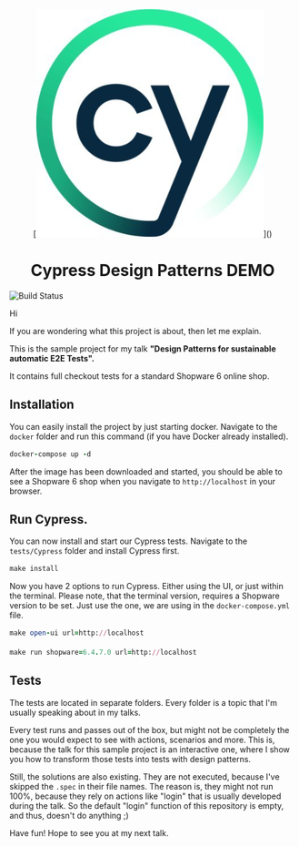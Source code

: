 <p align="center">
  [<img src="/assets/cypress.jpg">]()
</p>
<h1 align="center">Cypress Design Patterns DEMO</h1>


![Build Status](https://github.com/boxblinkracer/cypress-designpatterns/actions/workflows/ci_pipe.yml/badge.svg) 


Hi

If you are wondering what this project is about, then let me explain.

This is the sample project for my talk **"Design Patterns for sustainable automatic E2E Tests".**

It contains full checkout tests for a standard Shopware 6 online shop.


## Installation

You can easily install the project by just starting docker.
Navigate to the `docker` folder and run this command (if you have Docker already installed).

```ruby 
docker-compose up -d
```

After the image has been downloaded and started, you should be able to see a Shopware 6 shop when you navigate to
`http://localhost` in your browser.


## Run Cypress.

You can now install and start our Cypress tests.
Navigate to the `tests/Cypress` folder and install Cypress first.

```ruby 
make install 
```


Now you have 2 options to run Cypress. Either using the UI, or just within the terminal.
Please note, that the terminal version, requires a Shopware version to be set. Just use the one, we are using in the `docker-compose.yml` file.

```ruby 
make open-ui url=http://localhost

make run shopware=6.4.7.0 url=http://localhost 
```


## Tests

The tests are located in separate folders.
Every folder is a topic that I'm usually speaking about in my talks.

Every test runs and passes out of the box, but might not be completely the one you would expect to see with actions, scenarios and more.
This is, because the talk for this sample project is an interactive one, where I show you how to transform those tests into tests with design patterns.

Still, the solutions are also existing. 
They are not executed, because I've skipped the `.spec` in their file names.
The reason is, they might not run 100%, because they rely on actions like "login" that is usually developed during the talk.
So the default "login" function of this repository is empty, and thus, doesn't do anything ;)



Have fun!
Hope to see you at my next talk.

